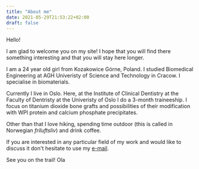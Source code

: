 ```yaml
---
title: "About me"
date: 2021-05-29T21:53:22+02:00
draft: false
---
```


Hello! 

I am glad to welcome you on my site! I hope that you will find there something interesting and that you will stay here longer. 

I am a 24 year old girl from Kozakowice Górne, Poland. I studied Biomedical Engineering at AGH Univeristy of Science and Technology in Cracow. I specialise in biomaterials. 

Currently I live in Oslo. Here, at the Institute of Clinical Dentistry at the Faculty of Dentristy at the Univeristy of Oslo I do a 3-month traineeship. I focus on titanium dioxide bone grafts and possibilities of their modification with WPI protein and calcium phosphate precipitates. 

Other than that I love hiking, spending time outdoor (this is called in Norwegian _friluftsliv_) and drink coffee. 

If you are interested in any particular field of my work and would like to discuss it don't hesitate to use my [e-mail](ola.pieszka@gmail.com). 

See you on the trail!
Ola